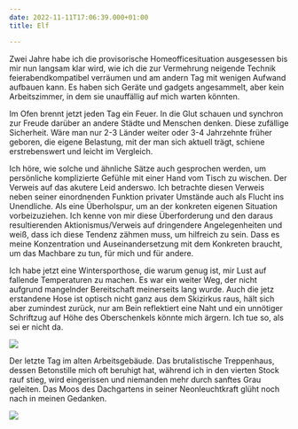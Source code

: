 ```yaml
---
date: 2022-11-11T17:06:39.000+01:00
title: Elf

---
```


Zwei Jahre habe ich die provisorische Homeofficesituation ausgesessen bis mir nun langsam klar wird, wie ich die zur Vermehrung neigende Technik feierabendkompatibel verräumen und am andern Tag mit wenigen Aufwand aufbauen kann. Es haben sich Geräte und gadgets angesammelt, aber kein Arbeitszimmer, in dem sie unauffällig auf mich warten könnten.

Im Ofen brennt jetzt jeden Tag ein Feuer. In die Glut schauen und synchron zur Freude darüber an andere Städte und Menschen denken. Diese zufällige Sicherheit. Wäre man nur 2-3 Länder weiter oder 3-4 Jahrzehnte früher geboren, die eigene Belastung, mit der man sich aktuell trägt, schiene erstrebenswert und leicht im Vergleich.

Ich höre, wie solche und ähnliche Sätze auch gesprochen werden, um persönliche komplizierte Gefühle mit einer Hand vom Tisch zu wischen. Der Verweis auf das akutere Leid anderswo. Ich betrachte diesen Verweis neben seiner einordnenden Funktion privater Umstände auch als Flucht ins Unendliche. Als eine Überholspur, um an der konkreten eigenen Situation vorbeizuziehen. Ich kenne von mir diese Überforderung und den daraus resultierenden Aktionismus/Verweis auf dringendere Angelegenheiten und weiß, dass ich diese Tendenz zähmen muss, um hilfreich zu sein. Dass es meine Konzentration und Auseinandersetzung mit dem Konkreten braucht, um das Machbare zu tun, für mich und für andere.

Ich habe jetzt eine Wintersporthose, die warum genug ist, mir Lust auf fallende Temperaturen zu machen. Es war ein weiter Weg, der nicht aufgrund mangelnder Bereitschaft meinerseits lang wurde. Auch die jetz erstandene Hose ist optisch nicht ganz aus dem Skizirkus raus, hält sich aber zumindest zurück, nur am Bein reflektiert eine Naht und ein unnötiger Schriftzug auf Höhe des Oberschenkels könnte mich ärgern. Ich tue so, als sei er nicht da.

![](/uploads/beton-2.jpg)

Der letzte Tag im alten Arbeitsgebäude. Das brutalistische Treppenhaus, dessen Betonstille mich oft beruhigt hat, während ich in den vierten Stock rauf stieg, wird eingerissen und niemanden mehr durch sanftes Grau geleiten. Das Moos des Dachgartens in seiner Neonleuchtkraft glüht noch nach in meinen Gedanken. 

![](/uploads/dachgarten-2.jpg)